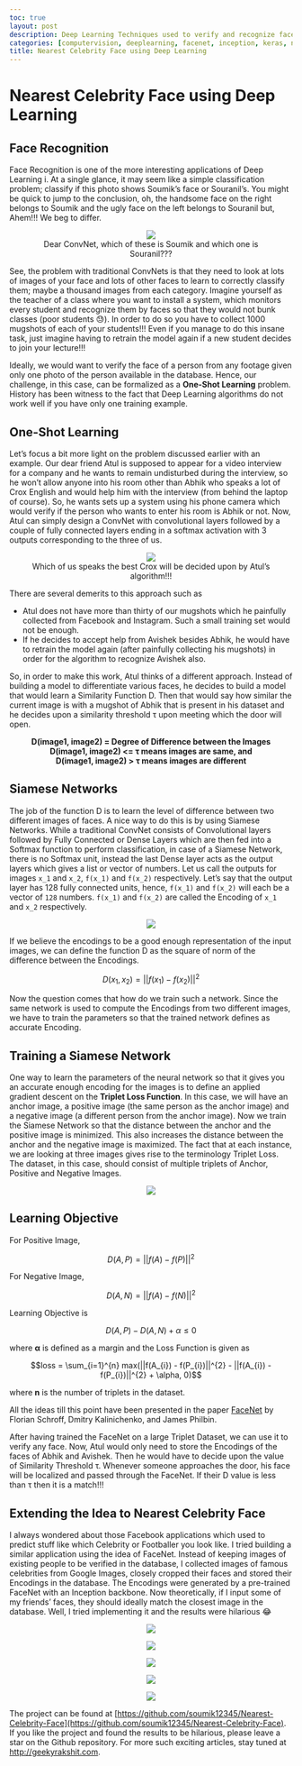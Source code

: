 ```yaml
---
toc: true
layout: post
description: Deep Learning Techniques used to verify and recognize faces can also be extended to replicate Facebook apps saying which celebrity do you look like
categories: [computervision, deeplearning, facenet, inception, keras, nearestcelebrityface, python, tensorflow]
title: Nearest Celebrity Face using Deep Learning
---
```

# Nearest Celebrity Face using Deep Learning

## Face Recognition

Face Recognition is one of the more interesting applications of Deep Learning i. At a single glance, it may seem like a simple classification problem; classify if this photo shows Soumik’s face or Souranil’s. You might be quick to jump to the conclusion, oh, the handsome face on the right belongs to Soumik and the ugly face on the left belongs to Souranil but, Ahem!!! We beg to differ.

<figure class="image">
    <center>
        <img src="{{site.baseurl}}/images/nearest-celeb-face/img_1.jpg">
        <figcaption>Dear ConvNet, which of these is Soumik and which one is Souranil???</figcaption>
    </center>
</figure>

See, the problem with traditional ConvNets is that they need to look at lots of images of your face and lots of other faces to learn to correctly classify them; maybe a thousand images from each category. Imagine yourself as the teacher of a class where you want to install a system, which monitors every student and recognize them by faces so that they would not bunk classes (poor students 😓). In order to do so you have to collect 1000 mugshots of each of your students!!! Even if you manage to do this insane task, just imagine having to retrain the model again if a new student decides to join your lecture!!!

Ideally, we would want to verify the face of a person from any footage given only one photo of the person available in the database. Hence, our challenge, in this case, can be formalized as a **One-Shot Learning** problem. History has been witness to the fact that Deep Learning algorithms do not work well if you have only one training example.

## One-Shot Learning

Let’s focus a bit more light on the problem discussed earlier with an example. Our dear friend Atul is supposed to appear for a video interview for a company and he wants to remain undisturbed during the interview, so he won’t allow anyone into his room other than Abhik who speaks a lot of Crox English and would help him with the interview (from behind the laptop of course). So, he wants sets up a system using his phone camera which would verify if the person who wants to enter his room is Abhik or not. Now, Atul can simply design a ConvNet with convolutional layers followed by a couple of fully connected layers ending in a softmax activation with 3 outputs corresponding to the three of us.

<figure class="image">
    <center>
        <img src="{{site.baseurl}}/images/nearest-celeb-face/img_2.jpg">
        <figcaption>Which of us speaks the best Crox will be decided upon by Atul’s algorithm!!!</figcaption>
    </center>
</figure>

There are several demerits to this approach such as

- Atul does not have more than thirty of our mugshots which he painfully collected from Facebook and Instagram. Such a small training set would not be enough.
- If he decides to accept help from Avishek besides Abhik, he would have to retrain the model again (after painfully collecting his mugshots) in order for the algorithm to recognize Avishek also.

So, in order to make this work, Atul thinks of a different approach. Instead of building a model to differentiate various faces, he decides to build a model that would learn a Similarity Function D. Then that would say how similar the current image is with a mugshot of Abhik that is present in his dataset and he decides upon a similarity threshold τ upon meeting which the door will open.

<center>
<strong>D(image1, image2) = Degree of Difference between the Images</strong><br>
<strong>D(image1, image2) <= τ means images are same, and</strong><br>
<strong>D(image1, image2) > τ means images are different</strong><br>
</center>

## Siamese Networks

The job of the function D is to learn the level of difference between two different images of faces. A nice way to do this is by using Siamese Networks. While a traditional ConvNet consists of Convolutional layers followed by Fully Connected or Dense Layers which are then fed into a Softmax function to perform classification, in case of a Siamese Network, there is no Softmax unit, instead the last Dense layer acts as the output layers which gives a list or vector of numbers. Let us call the outputs for images `x_1` and `x_2`, `f(x_1)` and `f(x_2)` respectively. Let’s say that the output layer has 128 fully connected units, hence, `f(x_1)` and `f(x_2)` will each be a vector of `128` numbers. `f(x_1)` and `f(x_2)` are called the Encoding of `x_1` and `x_2` respectively.

<figure class="image">
    <center>
        <img src="{{site.baseurl}}/images/nearest-celeb-face/img_3.png">
    </center>
</figure>

If we believe the encodings to be a good enough representation of the input images, we can define the function D as the square of norm of the difference between the Encodings.

$$D(x_{1}, x_{2}) = ||f(x_{1}) - f(x_{2})||^{2}$$

Now the question comes that how do we train such a network. Since the same network is used to compute the Encodings from two different images, we have to train the parameters so that the trained network defines as accurate Encoding.

## Training a Siamese Network

One way to learn the parameters of the neural network so that it gives you an accurate enough encoding for the images is to define an applied gradient descent on the **Triplet Loss Function**. In this case, we will have an anchor image, a positive image (the same person as the anchor image) and a negative image (a different person from the anchor image). Now we train the Siamese Network so that the distance between the anchor and the positive image is minimized. This also increases the distance between the anchor and the negative image is maximized. The fact that at each instance, we are looking at three images gives rise to the terminology Triplet Loss. The dataset, in this case, should consist of multiple triplets of Anchor, Positive and Negative Images.

<figure class="image">
    <center>
        <img src="{{site.baseurl}}/images/nearest-celeb-face/img_4.jpg">
    </center>
</figure>

## Learning Objective

For Positive Image,

$$D(A, P) = ||f(A) - f(P)||^{2}$$

For Negative Image,

$$D(A, N) = ||f(A) - f(N)||^{2}$$

Learning Objective is

$$D(A, P) - D(A, N) + \alpha \leq 0$$

where **α** is defined as a margin and the Loss Function is given as

$$loss = \sum_{i=1}^{n} max(||f(A_{i}) - f(P_{i})||^{2} - ||f(A_{i}) - f(P_{i})||^{2} + \alpha, 0)$$

where **n** is the number of triplets in the dataset.

All the ideas till this point have been presented in the paper [FaceNet](https://arxiv.org/abs/1503.03832) by Florian Schroff, Dmitry Kalinichenko, and James Philbin.

After having trained the FaceNet on a large Triplet Dataset, we can use it to verify any face. Now, Atul would only need to store the Encodings of the faces of Abhik and Avishek. Then he would have to decide upon the value of Similarity Threshold τ. Whenever someone approaches the door, his face will be localized and passed through the FaceNet. If their D value is less than τ then it is a match!!!

## Extending the Idea to Nearest Celebrity Face

I always wondered about those Facebook applications which used to predict stuff like which Celebrity or Footballer you look like. I tried building a similar application using the idea of FaceNet. Instead of keeping images of existing people to be verified in the database, I collected images of famous celebrities from Google Images, closely cropped their faces and stored their Encodings in the database. The Encodings were generated by a pre-trained FaceNet with an Inception backbone. Now theoretically, if I input some of my friends’ faces, they should ideally match the closest image in the database. Well, I tried implementing it and the results were hilarious 😂

<figure class="image">
    <center>
        <img src="{{site.baseurl}}/images/nearest-celeb-face/img_0.png">
    </center>
</figure>

<figure class="image">
    <center>
        <img src="{{site.baseurl}}/images/nearest-celeb-face/img_5.png">
    </center>
</figure>

<figure class="image">
    <center>
        <img src="{{site.baseurl}}/images/nearest-celeb-face/img_6.png">
    </center>
</figure>

<figure class="image">
    <center>
        <img src="{{site.baseurl}}/images/nearest-celeb-face/img_7.png">
    </center>
</figure>

<figure class="image">
    <center>
        <img src="{{site.baseurl}}/images/nearest-celeb-face/img_8.png">
    </center>
</figure>

The project can be found at [https://github.com/soumik12345/Nearest-Celebrity-Face](https://github.com/soumik12345/Nearest-Celebrity-Face). If you like the project and found the results to be hilarious, please leave a star on the Github repository. For more such exciting articles, stay tuned at http://geekyrakshit.com.
